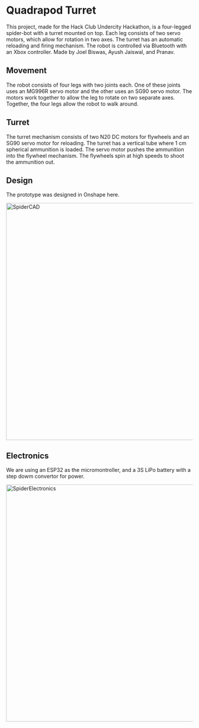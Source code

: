 # Quadrapod Turret
This project, made for the Hack Club Undercity Hackathon, is a four-legged spider-bot with a turret mounted on top. Each leg consists of two servo motors, which allow for rotation in two axes. The turret has an automatic reloading and firing mechanism. The robot is controlled via Bluetooth with an Xbox controller. Made by Joel Biswas, Ayush Jaiswal, and Pranav.

## Movement
The robot consists of four legs with two joints each. One of these joints uses  an MG996R servo motor and the other uses an SG90 servo motor. The motors work together to allow the leg to rotate on two separate axes. Together, the four legs allow the robot to walk around.

## Turret
The turret mechanism consists of two N20 DC motors for flywheels and an SG90 servo motor for reloading. The turret has a vertical tube where 1 cm spherical ammunition is loaded. The servo motor pushes the ammunition into the flywheel mechanism. The flywheels spin at high speeds to shoot the ammunition out.

## Design
The prototype was designed in Onshape here.

<img height="640" alt="SpiderCAD" src="https://github.com/user-attachments/assets/bea3b32c-5225-448c-92d8-1fc45c49b6b2" />

## Electronics
We are using an ESP32 as the micromontroller, and a 3S LiPo battery with a step dowm convertor for power.

<img height="640" alt="SpiderElectronics" src="https://github.com/user-attachments/assets/5ef90585-03eb-4e1b-be08-aa07ac92e070" />

